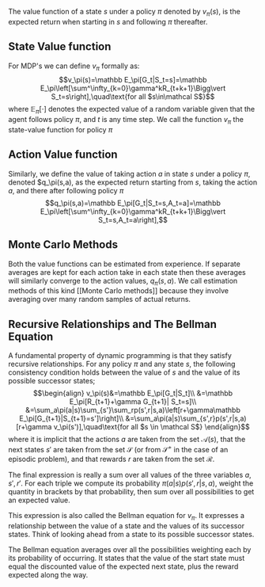 The value function of a state $s$ under a policy $\pi$  denoted by $v_\pi(s)$, is the expected return when starting in $s$ and following $\pi$ thereafter. 

## State Value function
For MDP's we can define $v_\pi$ formally as:
$$v_\pi(s)=\mathbb E_\pi[G_t|S_t=s]=\mathbb E_\pi\left[\sum^\infty_{k=0}\gamma^kR_{t+k+1}\Bigg\vert S_t=s\right],\quad\text{for all $s\in\mathcal S$}$$
where $\mathbb E_\pi[\cdot]$ denotes the expected value of a random variable given that the agent follows policy $\pi$, and $t$ is any time step. We call the function  $v_\pi$ the state-value function for policy $\pi$

## Action Value function
Similarly, we define the value of taking action $a$ in state $s$ under a policy $\pi$, denoted $q_\pi(s,a), as the expected return starting from $s$, taking the action $a$, and there after following policy $\pi$
$$q_\pi(s,a)=\mathbb E_\pi[G_t|S_t=s,A_t=a]=\mathbb E_\pi\left[\sum^\infty_{k=0}\gamma^kR_{t+k+1}\Bigg\vert S_t=s,A_t=a\right],$$
## Monte Carlo Methods
Both the value functions can be estimated from experience.  If separate averages are kept for each action take in each state then these averages will similarly converge to the action values, $q_\pi(s,a)$. We call estimation methods of this kind [[Monte Carlo methods]] because they involve averaging over many random samples of actual returns.

## Recursive Relationships and The Bellman Equation
A fundamental property of dynamic programming is that they satisfy recursive relationships. For any policy $\pi$ and any state $s$, the following consistency condition holds between the value of $s$ and the value of its possible successor states;
$$\begin{align} 
v_\pi(s)&=\mathbb E_\pi[G_t|S_t]\\
&=\mathbb E_\pi[R_{t+1}+\gamma G_{t+1}| S_t=s]\\
&=\sum_a\pi(a|s)\sum_{s'}\sum_rp(s',r|s,a)\left[r+\gamma\mathbb E_\pi[G_{t+1}|S_{t+1}=s']\right]\\
&=\sum_a\pi(a|s)\sum_{s',r}p(s',r|s,a)[r+\gamma v_\pi(s')],\quad\text{for all $s \in \mathcal S$}
\end{align}$$
where it is implicit that the actions $a$ are taken from the set $\mathcal A(s)$, that the next states $s'$ are taken from the set $\mathcal S$ (or from $\mathcal S^+$ in the case of an episodic problem), and that rewards $r$ are taken from the set $\mathcal R$.

The final expression is really a sum over all values of the three variables $a, s', r'$. For each triple we compute its probability $\pi(a|s)p(s',r|s,a)$, weight the quantity in brackets by that probability, then sum over all possibilities to get an expected value.

This expression is also called the Bellman equation for $v_\pi$. It expresses a relationship between the value of a state and the values of its successor states. Think of looking ahead from a state to its possible successor states.

The Bellman equation averages over all the possibilities weighting each by its probability of occurring. It states that the value of the start state must equal the discounted value of the expected next state, plus the reward expected along the way.